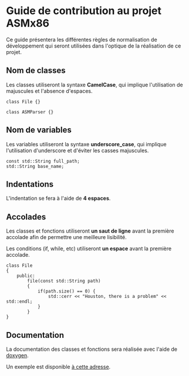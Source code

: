 # Guide de contribution au projet ASMx86

Ce guide présentera les différentes règles de normalisation de développement qui
seront utilisées dans l'optique de la réalisation de ce projet.

## Nom de classes

Les classes utiliseront la syntaxe **CamelCase**, qui implique l'utilisation de
majuscules et l'absence d'espaces.

```
class File {}

class ASMParser {}
```

## Nom de variables

Les variables utiliseront la syntaxe **underscore_case**, qui implique
l'utilisation d'underscore et d'éviter les casses majuscules.

```
const std::String full_path;
std::String base_name;
```

## Indentations

L'indentation se fera à l'aide de **4 espaces**.

## Accolades

Les classes et fonctions utiliseront **un saut de ligne** avant la première
accolade afin de permettre une meilleure lisibilité.

Les conditions (if, while, etc) utiliseront **un espace** avant la première
accolade.

```
class File
{
    public:
        file(const std::String path)
        {
            if(path.size() == 0) {
                std::cerr << "Houston, there is a problem" << std::endl;
            }
        }
}
```

## Documentation

La documentation des classes et fonctions sera réalisée avec l'aide de
[doxygen](http://www.stack.nl/~dimitri/doxygen).

Un exemple est disponible
[à cette adresse](http://www.stack.nl/~dimitri/doxygen/manual/docblocks.html).

